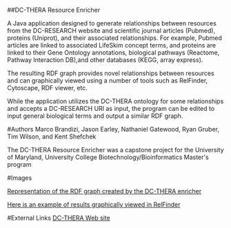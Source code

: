 ##DC-THERA Resource Enricher

A Java application designed to generate relationships between resources from the DC-RESEARCH website and scientific journal articles (Pubmed), proteins (Uniprot), and their associated relationships. 
For example, Pubmed articles are linked to associated LifeSkim concept terms, and proteins are linked to their Gene Ontology annotations, biological pathways (Reactome, Pathway Interaction DB),and other databases (KEGG, array express).

The resulting RDF graph provides novel relationships between resources and can graphically viewed using a number of tools such as RelFinder, Cytoscape, RDF viewer, etc.

While the application utilizes the DC-THERA ontology for some relationships and accepts a DC-RESEARCH URI as input, the program can be edited to input general biological terms and output a similar RDF graph.

#Authors
Marco Brandizi, Jason Earley, Nathaniel Gatewood, Ryan Gruber, Tim Wilson, and Kent Shefchek

The DC-THERA Resource Enricher was a capstone project for the University of Maryland, University College
Biotechnology/Bioinformatics Master's program


#Images

[Representation of the RDF graph created by the DC-THERA enricher](https://github.com/UMUC-Capstone-Project/IntelliLeaf-Resource-Enricher/blob/master/images/RDFGraph.JPG)

[Here is an example of results graphically viewed in RelFinder](https://github.com/UMUC-Capstone-Project/IntelliLeaf-Resource-Enricher/blob/master/images/example.JPG)

#External Links
[DC-THERA Web site](http://dc-research.eu/)

